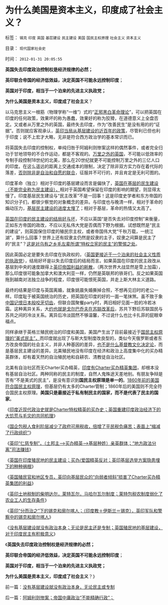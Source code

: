 # 为什么美国是资本主义，印度成了社会主义？

标签： `锡克` `印度` `英国` `基层建设` `民主建设` `美国` `国民主权原理` `社会主义` `资本主义` 

目录： `现代国家社会史`

时间： `2012-01-31 20:05:55`

**英国失去印度政治控制权是经济规律的必然；**

**英印联合帝国的经济低效益，决定英国不可能永远控制印度**；

**英国对于印度，相当于一个泊来的先进主义执政党；**

**为什么美国是资本主义，印度成了社会主义**？

以马克思主义一根筋（物理学称“一维”）式的“[正邪黑白革命理论](../../../2011/11/23/阶级斗争是公有制瓦解的社会表现.md)”，可以把英国在印度的任何政策，效果坏的称为愚蠢，效果好的称为狡猾，在道德意义上全盘否定。又或者从万里之外的英国，最终失去印度，作为“改善民生”是没有用的的“证据”。否则就应客观承认，[英印当局从基层建设的近百年的政策](../../../2012/1/29/英印殖民地开明政治损害了买办特权集团利益.md)，尽管利已但也利于印度；说不上宏才大略，无非是符合西方政治学的基本常识而已。

将英国失去印度的控制权，单纯归咎于阿姆利则惨案这样的偶然事件，或者完全归功于甘地领导的不合作运动，都是不客观的。[万里之外的英国](../../../2012/1/25/英国征服印度地区，缔造现代印度国家的统一.md)，不可能以低效率的专制手段控制18世纪的北美，那么在20世纪就更不可能控制万里之外的三亿人口的印度。在这么遥远的距离上交通成本的限制，决定了除非双方实力存在着代际的落差，[否则除非是自治和自愿的联合](../../../2009/7/13/民主自治社区可大大增进维族对中国社会的向心力.md)，征服并不可行的，并且肯定是无利可图的。

印度革命（独立）相对于印度的基层建设而言是偏快了，[英国在基层的民生建设（不能完全称为民主建设），](../../../2012/1/29/英印殖民地的民主建设，1909年宪改的隐患和祸根.md)相对于英国希望保留在印度的影响的期望，则显得太慢了。印度基层民生建设与“民主改革”不是一回事！这是印度史学者和东方帝国的知识分子们，都很少察觉的对象概念的差异。与印度也与晚清一样，相对于革命的煽动压力，[基层民主建设的进度太慢了](../../../2012/1/7/特色民主派不愿承认中国的民主努力.md)；相对于基层，革命的热情又太高了。

[英国在印度的民主建设的结局好与坏](../../../2012/1/29/英印“仁慈专制”，搞创收赚钱的英国法庭.md)，不应以英国“是否失去对印度控制”来衡量，正如东方帝国的政改，不应以无私伟大党是否偶而下野为根据。试想既然是“民主的建设”，则英国保住印度的殖民宗主权，或者帝国伟大党“千秋万载，一统江湖”，算什么回事？世界上还有奴隶主仍然是奴隶的主子，奴隶之间算是民主了的“民主”？[这是对乌有之乡毛左辈所谓“特权立宪的民主”的警惕之处](../../../2011/10/21/英国光荣革命是铲除特权.md)。

因此英国必定是要失去印度在执政权的，（[英国更接近于一个泊来的社会主义性质的执政党](../../../2012/1/25/英帝国经济体制近似斯大林主义，美国仿英复古失败.md)），结局好坏是以失去印度后的结局而言。如果英国在印度的民主政改从基层到中央的速度跟得上[英印帝国利益的耗散](../../../2011/1/7/国民主权原理和主权管理者；.md)，（两次世界大战显然是雪上加霜），那么印度很可能象加拿大和澳大利亚一样，仍然是英联邦的铁哥们。反之如果英国拖到越南对法独立战争的程度，印度很可能恨死英国，并走上斯大林主义道路。

最终的结果是印度与英国离婚，就象姚晨失婚撕掉合照，不想再见旧时的老公一样。印度耻于被英国统治的历史，把英国在印度的好的一面一笔抹煞。虽不致于象[中国记恨日本般咬牙切齿](../../../2011/8/22/日本对东亚有贡献；传统文化如抱薪救火.md)，但联合国聚餐party时，两旧相好见面一脸的冷若冰霜。这种离异关系，大[约也就是戈尔巴乔夫在苏联改革后](../../../2012/1/6/为什么苏联公开化，没有铺平戈尔巴乔夫改革路？.md)，苏共下野后苏联国民与苏共之间的冷淡关系。离异后冷淡固然不够温馨，不过说什么也比卡扎菲的屁眼幸福点。

同样承继于英格兰殖民统治的印度和美国，美国产生出了目前最接近于[国民主权原理的“美式民主”，](../../../2011/4/3/国民主权原理下没有“独立”诉求.md)而印度就出现了与斯大型制度改良型的，类似今天俄罗斯或者东方改良帝国的社会主义，并非人种基因的差异，[也不是什么基督教文化决定论](../../../2011/11/25/基督教是欧洲中世纪出现大量自治社区的原因.md)，而是基层民主建设的差异。北美殖民地没有印度在经济和政治上高度集中化的买办精英群体，却有着天然的自治殖民地和自耕农、清教徒自治社区。

北美有自治社区而无Charter买办精英，[印度有Charter买办精英集团](../../../2012/1/28/侵蚀了政府可用税收，倍增了平民税负痛苦.md)，却根本没有基层自治社区。两种同称的民主的制度，自然人鬼殊途天差地别。有朋友争辩是否有“不是美式的民主”，是没有意识到**国民主权原理是单一的**。[1860年前的美国符合国民主权原理](../../../2011/10/2/北美十三州构筑美国宪法的利益平衡和妥协.md)，但基层仍有太多的Charter管制；1860年后的美国则不完全符合国民主权原理。**美国只是最接近于私有制民主的国家，而不是代表了民主的国家**。

《[印度近现代政治史就是Charter特权精英的买办史；英国重建印度政治经济下的大饥荒与毛灾的共同机理](../../../2012/1/28/印度近现代史就是Charter精英的爱国买办史.md)》

《[国企包税人食利阶层减少了政府可用税收，倍增了平民税负痛苦；表面上“缩减了行政组织”](../../../2012/1/28/侵蚀了政府可用税收，倍增了平民税负痛苦.md)》

《[英印“仁慈专制”，（土邦主——>买办精英——>基层种姓）亲英群体；“地方政法分离”司法赚钱](../../../2012/1/29/英印“仁慈专制”，搞创收赚钱的英国法庭.md)》

《[英国在印度殖民地的民主建设；买办/爱国精英反对；英印基层选举方案隐患埋下的种种祸根](../../../2012/1/29/英印殖民地的民主建设，1909年宪改的隐患和祸根.md)》

《[英国殖民官和地区专员，英印向基层民众的“向弱者倾斜”损害了Charter买办精英集团的利益](../../../2012/1/29/英印殖民地开明政治损害了买办特权集团利益.md)》

《[英印土地税制的柴明达尔，莱特瓦尔，马哈尔瓦尔制度；莱特包税农制度弱化了农业工人的生存条件](../../../2012/1/29/英印土地农业税制度之柴明达尔，莱特瓦尔和人民公社.md)》

《[英印“分而治之”下的锡克和廓尔喀人；（印度教＋伊斯兰＝锡克），英印军队和警察中的锡克和廓尔喀人](../../../2012/1/31/英印“分而治之”下的锡克和廓尔喀人.md)》

《[没有基层建设就没有政治本身；无论是民主还是专制；英国殖民地的基层建设，对于印度民主有积极意义](../../../2012/1/31/没有基层建设就没有政治本身，无论民主或专制.md)》

《**英国失去印度政治控制权是经济规律的必然；**

**英印联合帝国的经济低效益，决定英国不可能永远控制印度**；

**英国对于印度，相当于一个泊来的先进主义执政党；**

**为什么美国是资本主义，印度成了社会主义**？》



前一篇：[没有基层建设就没有政治本身，无论民主或专制](../../../2012/1/31/没有基层建设就没有政治本身，无论民主或专制.md)

后一篇：[阿姆利则惨案；帝国中庸政治“不能精确行政”；](../../../2012/1/31/阿姆利则惨案；帝国中庸政治“不能精确行政”；.md)